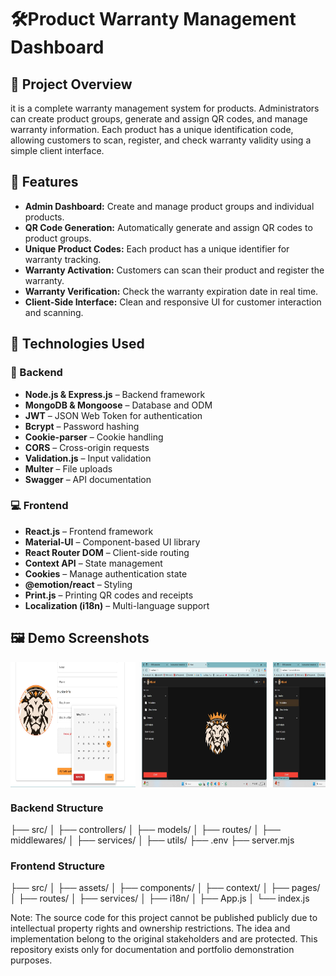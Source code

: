 # 🛠️Product Warranty Management Dashboard

## 📌 Project Overview

it is a complete warranty management system for products. Administrators can create product groups, generate and assign QR codes, and manage warranty information. Each product has a unique identification code, allowing customers to scan, register, and check warranty validity using a simple client interface.

## 🚀 Features

- **Admin Dashboard:** Create and manage product groups and individual products.
- **QR Code Generation:** Automatically generate and assign QR codes to product groups.
- **Unique Product Codes:** Each product has a unique identifier for warranty tracking.
- **Warranty Activation:** Customers can scan their product and register the warranty.
- **Warranty Verification:** Check the warranty expiration date in real time.
- **Client-Side Interface:** Clean and responsive UI for customer interaction and scanning.

## 🧰 Technologies Used

### 🔧 Backend

- **Node.js & Express.js** – Backend framework
- **MongoDB & Mongoose** – Database and ODM
- **JWT** – JSON Web Token for authentication
- **Bcrypt** – Password hashing
- **Cookie-parser** – Cookie handling
- **CORS** – Cross-origin requests
- **Validation.js** – Input validation
- **Multer** – File uploads
- **Swagger** – API documentation

### 💻 Frontend

- **React.js** – Frontend framework
- **Material-UI** – Component-based UI library
- **React Router DOM** – Client-side routing
- **Context API** – State management
- **Cookies** – Manage authentication state
- **@emotion/react** – Styling
- **Print.js** – Printing QR codes and receipts
- **Localization (i18n)** – Multi-language support

## 🖼️ Demo Screenshots

<div style="display: flex; flex-wrap: nowrap; overflow-x: auto; gap: 10px;">
  <img src="./public/image0.jpg" alt="screenShot" width="200" height="200"/>
  <img src="./public/image1.jpg" alt="screenShot" width="200" height="200"/>
  <img src="./public/image2.jpg" alt="screenShot" width="200" height="200"/>
  <img src="./public/image3.jpg" alt="screenShot" width="200" height="200"/>
  <img src="./public/image4.jpg" alt="screenShot" width="200" height="200"/>
  <img src="./public/image5.jpg" alt="screenShot" width="200" height="200"/>
  <img src="./public/image6.jpg" alt="screenShot" width="200" height="200"/>
  <img src="./public/image7.jpg" alt="screenShot" width="200" height="200"/>
  <img src="./public/image8.jpg" alt="screenShot" width="200" height="200"/>
  <img src="./public/image9.jpg" alt="screenShot" width="200" height="200"/>
</div>

### Backend Structure
├── src/
│   ├── controllers/
│   ├── models/
│   ├── routes/
│   ├── middlewares/
│   ├── services/
│   ├── utils/
├── .env
├── server.mjs

### Frontend Structure
├── src/
│   ├── assets/
│   ├── components/
│   ├── context/
│   ├── pages/
│   ├── routes/
│   ├── services/
│   ├── i18n/
│   ├── App.js
│   └── index.js

Note: The source code for this project cannot be published publicly due to intellectual property rights and ownership restrictions. The idea and implementation belong to the original stakeholders and are protected. This repository exists only for documentation and portfolio demonstration purposes.
